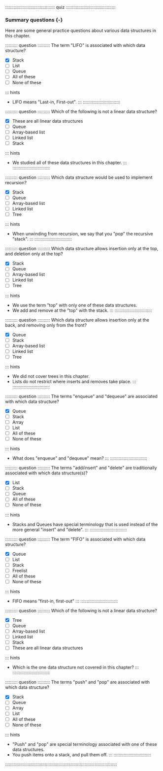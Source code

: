 
:::::::::::::::::::::::::::::::::::::::: quiz ::::::::::::::::::::::::::::::::::::::::
### Summary questions {-}

Here are some general practice questions about various data structures in this chapter.


:::::::::: question ::::::::::
The term "LIFO" is associated with which
data structure?

- [x] Stack
- [ ] List
- [ ] Queue
- [ ] All of these
- [ ] None of these

::: hints
- LIFO means "Last-in, First-out".
:::
::::::::::::::::::::::::::::::



:::::::::: question ::::::::::
Which of the following is not a linear data
structure?

- [x] These are all linear data structures
- [ ] Queue
- [ ] Array-based list
- [ ] Linked list
- [ ] Stack

::: hints
- We studied all of these data structures in this chapter.
:::
::::::::::::::::::::::::::::::



:::::::::: question ::::::::::
Which data structure would be used to
implement recursion?

- [x] Stack
- [ ] Queue
- [ ] Array-based list
- [ ] Linked list
- [ ] Tree

::: hints
- When unwinding from recursion, we say that you "pop" the recursive "stack".
:::
::::::::::::::::::::::::::::::



:::::::::: question ::::::::::
Which data structure allows insertion only
at the top, and deletion only at the top?

- [x] Stack
- [ ] Queue
- [ ] Array-based list
- [ ] Linked list
- [ ] Tree

::: hints
- We use the term "top" with only one of these data structures.
- We add and remove at the "top" with the stack.
:::
::::::::::::::::::::::::::::::



:::::::::: question ::::::::::
Which data structure allows insertion only
at the back, and removing only from the front?

- [x] Queue
- [ ] Stack
- [ ] Array-based list
- [ ] Linked list
- [ ] Tree

::: hints
- We did not cover trees in this chapter.
- Lists do not restrict where inserts and removes take place.
:::
::::::::::::::::::::::::::::::



:::::::::: question ::::::::::
The terms "enqueue" and "dequeue" are
associated with which data structure?

- [x] Queue
- [ ] Stack
- [ ] Array
- [ ] List
- [ ] All of these
- [ ] None of these

::: hints
- What does "enqueue" and "dequeue" mean?
:::
::::::::::::::::::::::::::::::



:::::::::: question ::::::::::
The terms "add/insert" and "delete" are
traditionally associated with which data structure(s)?

- [x] List
- [ ] Stack
- [ ] Queue
- [ ] All of these
- [ ] None of these

::: hints
- Stacks and Queues have special terminology that is used
instead of the more general "insert" and "delete".
:::
::::::::::::::::::::::::::::::



:::::::::: question ::::::::::
The term "FIFO" is associated with which
data structure?

- [x] Queue
- [ ] List
- [ ] Stack
- [ ] Freelist
- [ ] All of these
- [ ] None of these

::: hints
- FIFO means "first-in, first-out"
:::
::::::::::::::::::::::::::::::



:::::::::: question ::::::::::
Which of the following is not a linear data
structure?

- [x] Tree
- [ ] Queue
- [ ] Array-based list
- [ ] Linked list
- [ ] Stack
- [ ] These are all linear data structures

::: hints
- Which is the one data structure not covered in this chapter?
:::
::::::::::::::::::::::::::::::



:::::::::: question ::::::::::
The terms "push" and "pop" are associated
with which data structure?

- [x] Stack
- [ ] Queue
- [ ] Array
- [ ] List
- [ ] All of these
- [ ] None of these

::: hints
- "Push" and "pop" are special terminology associated with
one of these data structures.
- You push items onto a stack, and pull them off.
:::
::::::::::::::::::::::::::::::

::::::::::::::::::::::::::::::::::::::::::::::::::::::::::::::::::::::::::::::::::::::::::


